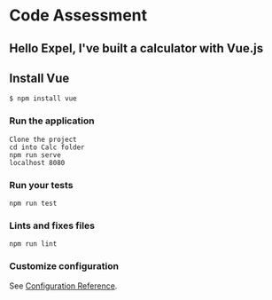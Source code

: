 # Code Assessment
## Hello Expel, I've built a calculator with Vue.js

## Install Vue
```
$ npm install vue
```

### Run the application
```
Clone the project
cd into Calc folder
npm run serve
localhost 8080
```

### Run your tests
```
npm run test
```

### Lints and fixes files
```
npm run lint
```

### Customize configuration
See [Configuration Reference](https://cli.vuejs.org/config/).
